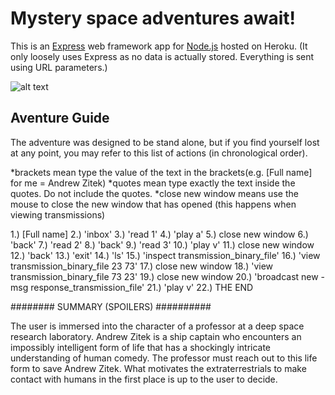 # Mystery space adventures await!

This is an [Express](http://expressjs.com/) web framework app for [Node.js](https://nodejs.org/) hosted on Heroku. (It only loosely uses Express as no data is actually stored. Everything is sent using URL parameters.)

![alt text](http://oi58.tinypic.com/2iazatz.jpg "Mystery space adventure screenshot")

## Aventure Guide

The adventure was designed to be stand alone, but if you find yourself lost at any point, you may refer to this list of actions (in chronological order). 

*brackets mean type the value of the text in the brackets(e.g. [Full name] for me = Andrew Zitek)
*quotes mean type exactly the text inside the quotes. Do not include the quotes. 
*close new window means use the mouse to close the new window that has opened (this happens when viewing transmissions)

1.) [Full name]
2.) 'inbox'
3.) 'read 1'
4.) 'play a'
5.) close new window
6.) 'back'
7.) 'read 2'
8.) 'back'
9.) 'read 3'
10.) 'play v'
11.) close new window
12.) 'back'
13.) 'exit'
14.) 'ls'
15.) 'inspect transmission_binary_file'
16.) 'view transmission_binary_file 23 73'
17.) close new window
18.) 'view transmission_binary_file 73 23'
19.) close new window
20.) 'broadcast new -msg response_transmission_file'
21.) 'play v'
22.) THE END

######## SUMMARY (SPOILERS) ##########

The user is immersed into the character of a professor at a deep space research laboratory. Andrew Zitek is a ship captain who encounters an impossibly intelligent form of life that has a shockingly intricate understanding of human comedy. The professor must reach out to this life form to save Andrew Zitek. What motivates the extraterrestrials to make contact with humans in the first place is up to the user to decide. 
